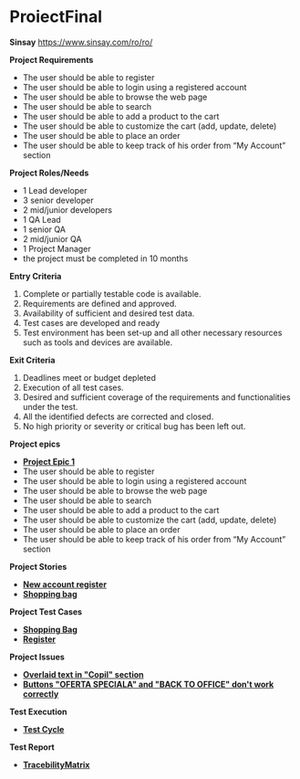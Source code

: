 # ProiectFinal

**Sinsay** https://www.sinsay.com/ro/ro/

**Project Requirements**

- The user should be able to register 
- The user should be able to login using a registered account 
- The user should be able to browse the web page 
- The user should be able to search 
- The user should be able to add a product to the cart 
- The user should be able to customize the cart (add, update, delete) 
- The user should be able to place an order 
- The user should be able to keep track of his order from “My Account” section 

**Project Roles/Needs**

- 1 Lead developer
- 3 senior developer
- 2 mid/junior developers
- 1 QA Lead
- 1 senior QA
- 2 mid/junior QA
- 1 Project Manager
- the project must be completed in 10 months

**Entry Criteria**

1. Complete or partially testable code is available.
2. Requirements are defined and approved.
3. Availability of sufficient and desired test data.
4. Test cases are developed and ready
5. Test environment has been set-up and all other necessary resources such as tools and devices are available.

**Exit Criteria**
1. Deadlines meet or budget depleted
2. Execution of all test cases.
3. Desired and sufficient coverage of the requirements and functionalities under the test.
4. All the identified defects are corrected and closed.
5. No high priority or severity or critical bug has been left out.

**Project epics**

- [ **Project Epic 1** ]( https://github.com/TinaLeo26/ProiectFinal/blob/main/Epic1.jpg )
- The user should be able to register
- The user should be able to login using a registered account
- The user should be able to browse the web page
- The user should be able to search
- The user should be able to add a product to the cart
- The user should be able to customize the cart (add, update, delete)
- The user should be able to place an order
- The user should be able to keep track of his order from “My Account” section

**Project Stories**

-  [ **New account register** ]( https://github.com/TinaLeo26/ProiectFinal/blob/main/New%20Account%20Register.jpg )
-  [ **Shopping bag** ]( https://github.com/TinaLeo26/ProiectFinal/blob/main/Shopping%20Bag.jpg )

**Project Test Cases**

-  [ **Shopping Bag** ]( https://github.com/TinaLeo26/ProiectFinal/blob/main/Test%20cases-%20shopping%20bag.jpg )
-  [ **Register** ](https://github.com/TinaLeo26/ProiectFinal/blob/main/Test%20cases-%20register.jpg )

**Project Issues**

- [ **Overlaid text in "Copil" section** ]( https://github.com/TinaLeo26/ProiectFinal/blob/main/Overlaid%20text%20in%20Copil%20section.PNG )
- [ **Buttons "OFERTA SPECIALA" and "BACK TO OFFICE" don't work correctly** ]( https://github.com/TinaLeo26/ProiectFinal/blob/main/Buttons%20don't%20work%20correctly.PNG )

**Test Execution**

- [ **Test Cycle** ]( https://github.com/TinaLeo26/ProiectFinal/blob/main/Cycle%20Summary.jpg )

**Test Report** 
- [ **TracebilityMatrix** ]( https://github.com/TinaLeo26/ProiectFinal/blob/main/Traceability%20Matrix.PNG )

